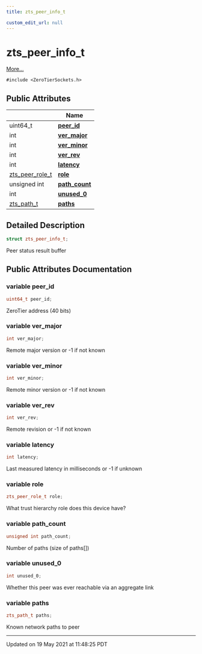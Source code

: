 ```yaml
---
title: zts_peer_info_t

custom_edit_url: null
---
```


# zts_peer_info_t



 [More...](#detailed-description)


`#include <ZeroTierSockets.h>`

## Public Attributes

|                | Name           |
| -------------- | -------------- |
| uint64_t | **[peer_id](/autogen/libzt/classes/structzts__peer__info__t.md#variable-peer_id)**  |
| int | **[ver_major](/autogen/libzt/classes/structzts__peer__info__t.md#variable-ver_major)**  |
| int | **[ver_minor](/autogen/libzt/classes/structzts__peer__info__t.md#variable-ver_minor)**  |
| int | **[ver_rev](/autogen/libzt/classes/structzts__peer__info__t.md#variable-ver_rev)**  |
| int | **[latency](/autogen/libzt/classes/structzts__peer__info__t.md#variable-latency)**  |
| <a href="/autogen/libzt/files/_zero_tier_sockets_8h.md#enum-zts_peer_role_t">zts_peer_role_t</a> | **[role](/autogen/libzt/classes/structzts__peer__info__t.md#variable-role)**  |
| unsigned int | **[path_count](/autogen/libzt/classes/structzts__peer__info__t.md#variable-path_count)**  |
| int | **[unused_0](/autogen/libzt/classes/structzts__peer__info__t.md#variable-unused_0)**  |
| <a href="/autogen/libzt/classes/structzts__path__t.md">zts_path_t</a> | **[paths](/autogen/libzt/classes/structzts__peer__info__t.md#variable-paths)**  |

## Detailed Description

```cpp
struct zts_peer_info_t;
```


Peer status result buffer 

## Public Attributes Documentation

### variable peer_id

```cpp
uint64_t peer_id;
```


ZeroTier address (40 bits) 


### variable ver_major

```cpp
int ver_major;
```


Remote major version or -1 if not known 


### variable ver_minor

```cpp
int ver_minor;
```


Remote minor version or -1 if not known 


### variable ver_rev

```cpp
int ver_rev;
```


Remote revision or -1 if not known 


### variable latency

```cpp
int latency;
```


Last measured latency in milliseconds or -1 if unknown 


### variable role

```cpp
zts_peer_role_t role;
```


What trust hierarchy role does this device have? 


### variable path_count

```cpp
unsigned int path_count;
```


Number of paths (size of paths[]) 


### variable unused_0

```cpp
int unused_0;
```


Whether this peer was ever reachable via an aggregate link 


### variable paths

```cpp
zts_path_t paths;
```


Known network paths to peer 


-------------------------------

Updated on 19 May 2021 at 11:48:25 PDT